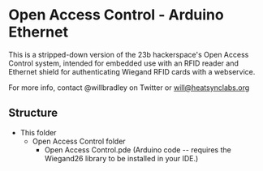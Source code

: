 Open Access Control - Arduino Ethernet
======================================

This is a stripped-down version of the 23b hackerspace's Open Access Control system, intended for embedded use with an RFID reader and Ethernet shield for authenticating Wiegand RFID cards with a webservice.

For more info, contact @willbradley on Twitter or will@heatsynclabs.org

Structure
---------

* This folder
  * Open Access Control folder
    * Open Access Control.pde (Arduino code -- requires the Wiegand26 library to be installed in your IDE.)
